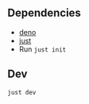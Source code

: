 ## Dependencies

- [deno](https://deno.com/)
- [just](https://github.com/casey/just)
- Run `just init`

## Dev

```sh
just dev
```
